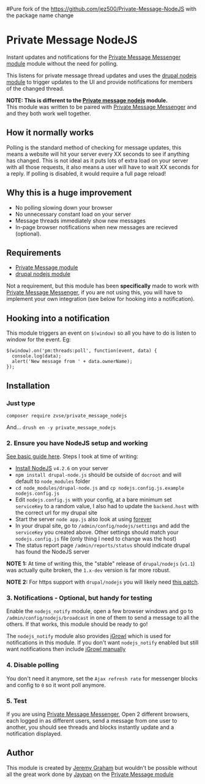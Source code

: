 #Pure fork of the https://github.com/jez500/Private-Message-NodeJS with the package name change

# Private Message NodeJS

Instant updates and notifications for the [Private Message Messenger module](https://github.com/jez500/Private-Message-Messenger)
module without the need for polling.

This listens for private message thread updates and uses the [drupal nodejs module](https://www.drupal.org/project/nodejs)
to trigger updates to the UI and provide notifications for members of the changed thread.

**NOTE: This is different to the [Private message nodejs](https://www.drupal.org/project/private_message_nodejs) module.**  
This module was written to be paired with [Private Message Messenger](https://github.com/jez500/Private-Message-Messenger) 
and and they both work well together.

## How it normally works

Polling is the standard method of checking for message updates, this means a website will hit your server every
XX seconds to see if anything has changed. This is not ideal as it puts lots of extra load on your server with all
those requests, it also means a user will have to wait XX seconds for a reply. If polling is disabled, it would require
a full page reload!

## Why this is a huge improvement

* No polling slowing down your browser
* No unnecessary constant load on your server
* Message threads immediately show new messages
* In-page browser notifications when new messages are recieved (optional).

## Requirements

* [Private Message module](https://www.drupal.org/project/private_message)
* [drupal nodejs module](https://www.drupal.org/project/nodejs)

Not a requirement, but this module has been **specifically** made to work with
[Private Message Messenger](https://github.com/jez500/Private-Message-Messenger), if you are not using this, you will
have to implement your own integration (see below for hooking into a notification).

## Hooking into a notification

This module triggers an event on `$(window)` so all you have to do is listen to window for the event. Eg:

```
$(window).on('pm:threads:poll', function(event, data) {
  console.log(data);
  alert('New message from ' + data.ownerName);
});
```

## Installation

### Just type 
`composer require zvse/private_message_nodejs`

And...
`drush en -y private_message_nodejs`

### 2. Ensure you have NodeJS setup and working

[See basic guide here](https://www.drupal.org/node/1713530). Steps I took at time of writing:

* [Install NodeJS](https://nodejs.org/en/download/) `v4.2.6` on your server
* `npm install drupal-node.js` should be outside of `docroot` and will default to `node_modules` folder
* `cd node_modules/drupal-node.js` and `cp nodejs.config.js.example nodejs.config.js`
* Edit `nodejs.config.js` with your config, at a bare minimum set `serviceKey` to a random value,
I also had to update the `backend.host` with the correct url for my drupal site
* Start the server `node app.js` also look at using [forever](https://github.com/beejeebus/drupal-nodejs#running-the-server-app)
* In your drupal site, go to `/admin/config/nodejs/settings` and add the `serviceKey` you created above. Other settings
should match your `nodejs.config.js` file (only thing I need to change was the host)
* The status report page `/admin/reports/status` should indicate drupal has found the NodeJS server

**NOTE 1:** At time of writing this, the "stable" release of `drupal/nodejs` (`v1.1`) was actually quite broken, the
`1.x-dev` version is far more robust.

**NOTE 2:** For https support with `drupal/nodejs` you will likely need [this patch](https://www.drupal.org/project/nodejs/issues/2783703).

### 3. Notifications - Optional, but handy for testing

Enable the `nodejs_notify` module, open a few browser windows and go to `/admin/config/nodejs/broadcast` in one of them
to send a message to all the others. If that works, this module should be ready to go!

The `nodejs_notify` module also provides [jGrowl](https://plugins.jquery.com/jgrowl/) which is used for notifications in
this module. If you don't want `nodejs_notify` enabled but still want notifications then include
[jGrowl manually](https://gist.github.com/stanlemon/5382662)

### 4. Disable polling

You don't need it anymore, set the `Ajax refresh rate` for messenger blocks and config to `0` so it wont poll anymore.

### 5. Test

If you are using [Private Message Messenger](https://github.com/jez500/Private-Message-Messenger), Open 2 different
browsers, each logged in as different users, send a message from one user to another, you should see threads and
blocks instantly update and a notification displayed.

## Author

This module is created by [Jeremy Graham](http://jez.me)
but wouldn't be possible without all the great work done by [Jaypan](https://www.drupal.org/u/jaypan)
on the [Private Message module](https://www.drupal.org/project/private_message)

